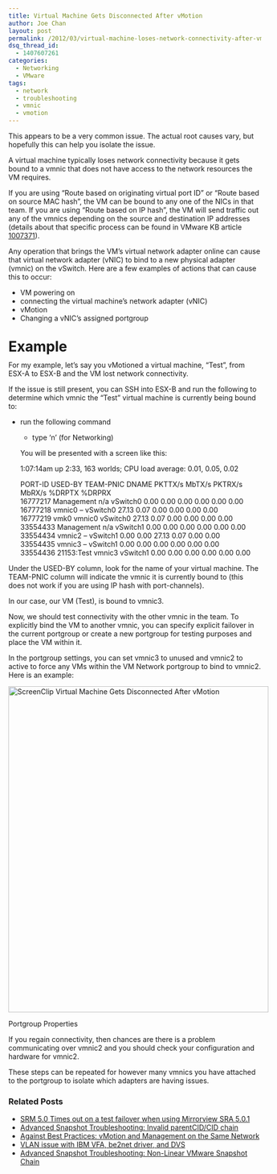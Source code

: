 ```yaml
---
title: Virtual Machine Gets Disconnected After vMotion
author: Joe Chan
layout: post
permalink: /2012/03/virtual-machine-loses-network-connectivity-after-vmotion/
dsq_thread_id:
  - 1407607261
categories:
  - Networking
  - VMware
tags:
  - network
  - troubleshooting
  - vmnic
  - vmotion
---
```

This appears to be a very common issue. The actual root causes vary, but hopefully this can help you isolate the issue.

A virtual machine typically loses network connectivity because it gets bound to a vmnic that does not have access to the network resources the VM requires.

If you are using &#8220;Route based on originating virtual port ID&#8221; or &#8220;Route based on source MAC hash&#8221;, the VM can be bound to any one of the NICs in that team. If you are using &#8220;Route based on IP hash&#8221;, the VM will send traffic out any of the vmnics depending on the source and destination IP addresses (details about that specific process can be found in VMware KB article <a title="Troubleshooting IP-Hash outbound NIC selection" href="http://kb.vmware.com/kb/1007371" onclick="javascript:_gaq.push(['_trackEvent','outbound-article','http://kb.vmware.com/kb/1007371']);" target="_blank">1007371</a>).

Any operation that brings the VM&#8217;s virtual network adapter online can cause that virtual network adapter (vNIC) to bind to a new physical adapter (vmnic) on the vSwitch. Here are a few examples of actions that can cause this to occur:

*   VM powering on
*   connecting the virtual machine&#8217;s network adapter (vNIC)
*   vMotion
*   Changing a vNIC&#8217;s assigned portgroup

# <span style="line-height: 18px;">Example</span>

For my example, let&#8217;s say you vMotioned a virtual machine, &#8220;Test&#8221;, from ESX-A to ESX-B and the VM lost network connectivity.

If the issue is still present, you can SSH into ESX-B and run the following to determine which vmnic the &#8220;Test&#8221; virtual machine is currently being bound to:

- run the following command

	
	
	- type &#8216;n&#8217; (for Networking)
	
	You will be presented with a screen like this:
	
	 1:07:14am up 2:33, 163 worlds; CPU load average: 0.01, 0.05, 0.02
	
	PORT-ID USED-BY TEAM-PNIC DNAME PKTTX/s MbTX/s PKTRX/s MbRX/s %DRPTX %DRPRX  
	16777217 Management n/a vSwitch0 0.00 0.00 0.00 0.00 0.00 0.00  
	16777218 vmnic0 &#8211; vSwitch0 27.13 0.07 0.00 0.00 0.00 0.00  
	16777219 vmk0 vmnic0 vSwitch0 27.13 0.07 0.00 0.00 0.00 0.00  
	33554433 Management n/a vSwitch1 0.00 0.00 0.00 0.00 0.00 0.00  
	33554434 vmnic2 &#8211; vSwitch1 0.00 0.00 27.13 0.07 0.00 0.00  
	33554435 vmnic3 &#8211; vSwitch1 0.00 0.00 0.00 0.00 0.00 0.00  
	33554436 21153:Test vmnic3 vSwitch1 0.00 0.00 0.00 0.00 0.00 0.00

Under the USED-BY column, look for the name of your virtual machine. The TEAM-PNIC column will indicate the vmnic it is currently bound to (this does not work if you are using IP hash with port-channels).

In our case, our VM (Test), is bound to vmnic3.

Now, we should test connectivity with the other vmnic in the team. To explicitly bind the VM to another vmnic, you can specify explicit failover in the current portgroup or create a new portgroup for testing purposes and place the VM within it.

In the portgroup settings, you can set vmnic3 to unused and vmnic2 to active to force any VMs within the VM Network portgroup to bind to vmnic2. Here is an example:

<div id="attachment_341" style="width: 528px" class="wp-caption alignnone">
  <a href="https://googledrive.com/host/0BxotWZXnwSAGSS1qRE02eWVrU28/2012-03-ScreenClip.png" onclick="javascript:_gaq.push(['_trackEvent','outbound-article','https://googledrive.com/host/0BxotWZXnwSAGSS1qRE02eWVrU28/2012-03-ScreenClip.png']);"><img class="size-full wp-image-341" title="Portgroup Properties" src="https://googledrive.com/host/0BxotWZXnwSAGSS1qRE02eWVrU28/2012-03-ScreenClip.png" alt="ScreenClip Virtual Machine Gets Disconnected After vMotion" width="518" height="648" /></a><p class="wp-caption-text">
    Portgroup Properties
  </p>
</div>

If you regain connectivity, then chances are there is a problem communicating over vmnic2 and you should check your configuration and hardware for vmnic2.

These steps can be repeated for however many vmnics you have attached to the portgroup to isolate which adapters are having issues.

<div class="SPOSTARBUST-Related-Posts">
  <H3>
    Related Posts
  </H3>
  
  <ul class="entry-meta">
    <li class="SPOSTARBUST-Related-Post">
      <a title="SRM 5.0 Times out on a test failover when using Mirrorview SRA 5.0.1" href="http://virtuallyhyper.com/2012/08/srm-5-0-times-out-on-a-test-failover-when-using-mirrorview-sra-5-0-1/" onclick="javascript:_gaq.push(['_trackEvent','outbound-article','http://virtuallyhyper.com/2012/08/srm-5-0-times-out-on-a-test-failover-when-using-mirrorview-sra-5-0-1/']);" rel="bookmark">SRM 5.0 Times out on a test failover when using Mirrorview SRA 5.0.1</a>
    </li>
    <li class="SPOSTARBUST-Related-Post">
      <a title="Advanced Snapshot Troubleshooting: Invalid parentCID/CID chain" href="http://virtuallyhyper.com/2012/04/advanced-snapshot-troubleshooting-invalid-parentcidcid-chain/" onclick="javascript:_gaq.push(['_trackEvent','outbound-article','http://virtuallyhyper.com/2012/04/advanced-snapshot-troubleshooting-invalid-parentcidcid-chain/']);" rel="bookmark">Advanced Snapshot Troubleshooting: Invalid parentCID/CID chain</a>
    </li>
    <li class="SPOSTARBUST-Related-Post">
      <a title="Against Best Practices: vMotion and Management on the Same Network" href="http://virtuallyhyper.com/2012/04/against-best-practices-vmotion-and-management-on-the-same-network/" onclick="javascript:_gaq.push(['_trackEvent','outbound-article','http://virtuallyhyper.com/2012/04/against-best-practices-vmotion-and-management-on-the-same-network/']);" rel="bookmark">Against Best Practices: vMotion and Management on the Same Network</a>
    </li>
    <li class="SPOSTARBUST-Related-Post">
      <a title="VLAN issue with IBM VFA, be2net driver, and DVS" href="http://virtuallyhyper.com/2012/04/vlan-issue-with-ibm-vfa-be2net-driver-and-dvs/" onclick="javascript:_gaq.push(['_trackEvent','outbound-article','http://virtuallyhyper.com/2012/04/vlan-issue-with-ibm-vfa-be2net-driver-and-dvs/']);" rel="bookmark">VLAN issue with IBM VFA, be2net driver, and DVS</a>
    </li>
    <li class="SPOSTARBUST-Related-Post">
      <a title="Advanced Snapshot Troubleshooting: Non-Linear VMware Snapshot Chain" href="http://virtuallyhyper.com/2012/04/advanced-snapshot-troubleshooting-non-linear-vmware-snapshot-chain/" onclick="javascript:_gaq.push(['_trackEvent','outbound-article','http://virtuallyhyper.com/2012/04/advanced-snapshot-troubleshooting-non-linear-vmware-snapshot-chain/']);" rel="bookmark">Advanced Snapshot Troubleshooting: Non-Linear VMware Snapshot Chain</a>
    </li>
  </ul>
</div>

<p class="wp-flattr-button">
  <a class="FlattrButton" style="display:none;" href="http://virtuallyhyper.com/2012/03/virtual-machine-loses-network-connectivity-after-vmotion/" title=" Virtual Machine Gets Disconnected After vMotion" rev="flattr;uid:virtuallyhyper;language:en_GB;category:text;tags:network,troubleshooting,vmnic,vmotion,blog;button:compact;">Recently, I wrote up an article about VMware Snapshot Troubleshooting. In the article we discussed how to do some basic snapshot troubleshooting. Today, we will look a little deeper into...</a>
</p>